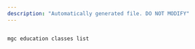 ```yaml
---
description: "Automatically generated file. DO NOT MODIFY"
---
```


```cli

mgc education classes list

```